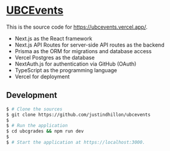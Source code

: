 # [UBCEvents](https://ubcevents.vercel.app/)

This is the source code for https://ubcevents.vercel.app/.
- Next.js as the React framework
- Next.js API Routes for server-side API routes as the backend
- Prisma as the ORM for migrations and database access
- Vercel Postgres as the database
- NextAuth.js for authentication via GitHub (OAuth)
- TypeScript as the programming language
- Vercel for deployment

## Development

```bash
$ # Clone the sources
$ git clone https://github.com/justindhillon/ubcevents
$
$ # Run the application
$ cd ubcgrades && npm run dev
$
$ # Start the application at https://localhost:3000.
```

